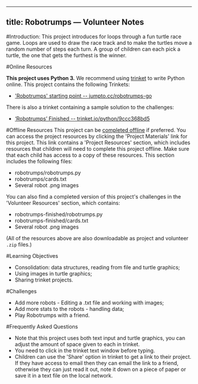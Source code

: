 
---
title: Robotrumps — Volunteer Notes
---

#Introduction:
This project introduces for loops through a fun turtle race game. Loops are used to draw the race track and to make the turtles move a random number of steps each turn. A group of children can each pick a turtle, the one that gets the furthest is the winner. 

#Online Resources

__This project uses Python 3.__ We recommend using [trinket](https://trinket.io/) to write Python online. This project contains the following Trinkets:

+ ['Robotrumps' starting point -- jumpto.cc/robotrumps-go](http://jumpto.cc/robotrumps-go)

There is also a trinket containing a sample solution to the challenges:

+ [‘Robotrumps’ Finished -- trinket.io/python/9ccc368bd5](https://trinket.io/python/9ccc368bd5)

#Offline Resources
This project can be [completed offline](https://www.codeclubprojects.org/en-GB/resources/python-working-offline/) if preferred. You can access the project resources by clicking the 'Project Materials' link for this project. This link contains a 'Project Resources' section, which includes resources that children will need to complete this project offline. Make sure that each child has access to a copy of these resources. This section includes the following files:

+ robotrumps/robotrumps.py
+ robotrumps/cards.txt
+ Several robot .png images

You can also find a completed version of this project's challenges in the 'Volunteer Resources' section, which contains:

+ robotrumps-finished/robotrumps.py
+ robotrumps-finished/cards.txt
+ Several robot .png images

(All of the resources above are also downloadable as project and volunteer `.zip` files.)

#Learning Objectives
+ Consolidation: data structures, reading from file and turtle graphics;
+ Using images in turtle graphics;
+ Sharing trinket projects.

#Challenges
+ Add more robots - Editing a .txt file and working with images;
+ Add more stats to the robots - handling data;
+ Play Robotrumps with a friend.

#Frequently Asked Questions
+ Note that this project uses both text input and turtle graphics, you can adjust the amount of space given to each in trinket. 
+ You need to click in the trinket text window before typing. 
+ Children can use the 'Share' option in trinket to get a link to their project. If they have access to email then they can email the link to a friend, otherwise they can just read it out, note it down on a piece of paper or save it in a text file on the local network. 

